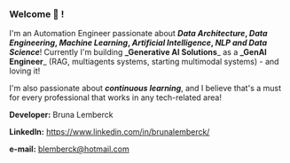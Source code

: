 ### Welcome 👋 !
I'm an Automation Engineer passionate about **_Data Architecture_, _Data Engineering_, _Machine Learning_, _Artificial Intelligence_, _NLP and Data Science_**!
Currently I'm building **_Generative AI Solutions**_ as a **_GenAI Engineer**_ (RAG, multiagents systems, starting multimodal systems) - and loving it!

I'm also passionate about **_continuous learning_**, and I believe that's a must for every professional that works in any tech-related area!
      
**Developer:** Bruna Lemberck

**LinkedIn:** https://www.linkedin.com/in/brunalemberck/

**e-mail:** blemberck@hotmail.com
<!--
**lemberck/lemberck** is a ✨ _special_ ✨ repository because its `README.md` (this file) appears on your GitHub profile.

Here are some ideas to get you started:

- 🔭 I’m currently working on ...
- 🌱 I’m currently learning ...
- 👯 I’m looking to collaborate on ...
- 🤔 I’m looking for help with ...
- 💬 Ask me about ...
- 📫 How to reach me: ...
- 😄 Pronouns: ...
- ⚡ Fun fact: ...
-->
